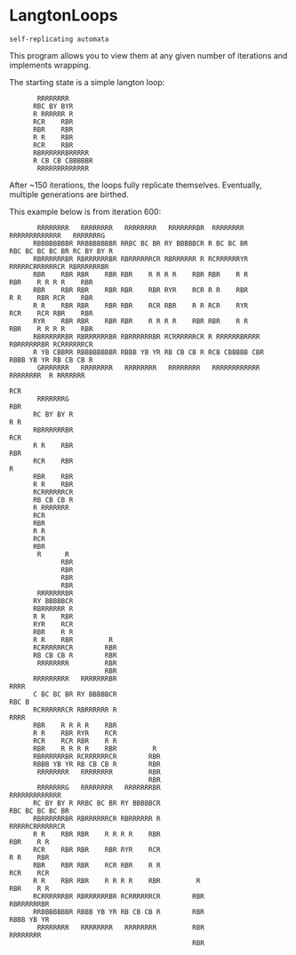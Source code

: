 # LangtonLoops
`self-replicating automata`

This program allows you to view them at any given number of iterations and implements wrapping. 


The starting state is a simple langton loop:


           RRRRRRRR                                                            
          RBC BY BYR                          
          R RRRRRR R                         
          RCR    RBR                
          RBR    RBR                    
          R R    RBR                       
          RCR    RBR         
          RBRRRRRRBRRRRR      
          R CB CB CBBBBBR       
           RRRRRRRRRRRRR      


After ~150 iterations, the loops fully replicate themselves. Eventually, multiple generations are birthed. 


This example below is from iteration 600:

           RRRRRRRR   RRRRRRRR   RRRRRRRR   RRRRRRRBR  RRRRRRRR                                                 RRRRRRRRRRRRR   RRRRRRRG  
          RBBBBBBBBR RRBBBBBBBR RRBC BC BR RY BBBBBCR R BC BC BR                                               RBC BC BC BC BR RC BY BY R 
          RBRRRRRRBR RBRRRRRRBR RBRRRRRRCR RBRRRRRR R RCRRRRRRYR                                                RRRRRCRRRRRRCR RBRRRRRRBR 
          RBR    RBR RBR    RBR RBR    R R R R    RBR RBR    R R                                                    RBR    R R R R    RBR 
          RBR    RBR RBR    RBR RBR    RBR RYR    RCR R R    RBR                                                    R R    RBR RCR    RBR 
          R R    RBR RBR    RBR RBR    RCR RBR    R R RCR    RYR                                                    RCR    RCR RBR    RBR 
          RYR    RBR RBR    RBR RBR    R R R R    RBR RBR    R R                                                    RBR    R R R R    RBR 
          RBRRRRRRBR RBRRRRRRBR RBRRRRRRBR RCRRRRRRCR R RRRRRRBRRRR                                                 RBRRRRRRBR RCRRRRRRCR 
          R YB CBBRR RBBBBBBBBR RBBB YB YR RB CB CB R RCB CBBBBB CBR                                                RBBB YB YR RB CB CB R 
           GRRRRRRR   RRRRRRRR   RRRRRRRR   RRRRRRRR   RRRRRRRRRRRR                                                  RRRRRRRR  R RRRRRRR  
                                                                                                                               RCR        
           RRRRRRRG                                                                                                            RBR        
          RC BY BY R                                                                                                           R R        
          RBRRRRRRBR                                                                                                           RCR        
          R R    RBR                                                                                                           RBR        
          RCR    RBR                                                                                                            R         
          RBR    RBR                                                                                                                      
          R R    RBR                                                                                                                      
          RCRRRRRRCR                                                                                                                      
          RB CB CB R                                                                                                                      
          R RRRRRRR                                                                                                                       
          RCR                                                                                                                             
          RBR                                                                                                                             
          R R                                                                                                                             
          RCR                                                                                                                             
          RBR                                                                                                                             
           R      R                                                                                                                       
                 RBR                                                                                                                      
                 RBR                                                                                                                      
                 RBR                                                                                                                      
                 RBR                                                                                                                      
           RRRRRRRBR                                                                                                                      
          RY BBBBBCR                                                                                                                      
          RBRRRRRR R                                                                                                                      
          R R    RBR                                                                                                                      
          RYR    RCR                                                                                                                      
          RBR    R R                                                                                                                      
          R R    RBR         R                                                                                                            
          RCRRRRRRCR        RBR                                                                                                           
          RB CB CB R        RBR                                                                                                           
           RRRRRRRR         RBR                                                                                                           
                            RBR                                                                                                           
          RRRRRRRRR   RRRRRRRBR                                                                                                       RRRR
          C BC BC BR RY BBBBBCR                                                                                                      RBC B
          RCRRRRRRCR RBRRRRRR R                                                                                                       RRRR
          RBR    R R R R    RBR                                                                                                           
          R R    RBR RYR    RCR                                                                                                           
          RCR    RCR RBR    R R                                                                                                           
          RBR    R R R R    RBR         R                                                                                                 
          RBRRRRRRBR RCRRRRRRCR        RBR                                                                                                
          RBBB YB YR RB CB CB R        RBR                                                                                                
           RRRRRRRR   RRRRRRRR         RBR                                                                                                
                                       RBR                                                                                                
           RRRRRRRG   RRRRRRRR   RRRRRRRBR                                                                                 RRRRRRRRRRRRR  
          RC BY BY R RRBC BC BR RY BBBBBCR                                                                                RBC BC BC BC BR 
          RBRRRRRRBR RBRRRRRRCR RBRRRRRR R                                                                                 RRRRRCRRRRRRCR 
          R R    RBR RBR    R R R R    RBR                                                                                     RBR    R R 
          RCR    RBR RBR    RBR RYR    RCR                                                                                     R R    RBR 
          RBR    RBR RBR    RCR RBR    R R                                                                                     RCR    RCR 
          R R    RBR RBR    R R R R    RBR         R                                                                           RBR    R R 
          RCRRRRRRBR RBRRRRRRBR RCRRRRRRCR        RBR                                                                          RBRRRRRRBR 
          RRBBBBBBBR RBBB YB YR RB CB CB R        RBR                                                                          RBBB YB YR 
           RRRRRRRR   RRRRRRRR   RRRRRRRR         RBR                                                                           RRRRRRRR  
                                                  RBR                                                                                     
